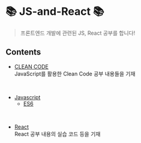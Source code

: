 # 📚 JS-and-React 📚
> 프론트엔드 개발에 관련된 JS, React 공부를 합니다!

## Contents
- [CLEAN CODE](https://github.com/leejiwon6315/study-of-web/tree/master/CLEAN%20CODE)
<br/>  JavaScript를 활용한 Clean Code 공부 내용들을 기재
<br/>

- [Javascript](https://github.com/leejiwon6315/study-of-web/tree/master/JavaScript)
  + [ES6](https://github.com/leejiwon6315/study-of-web/tree/master/JavaScript/ES6)
<br/>

- [React](https://github.com/leejiwon6315/study-of-web/tree/master/React)
<br/>  React 공부 내용의 실습 코드 등을 기재
